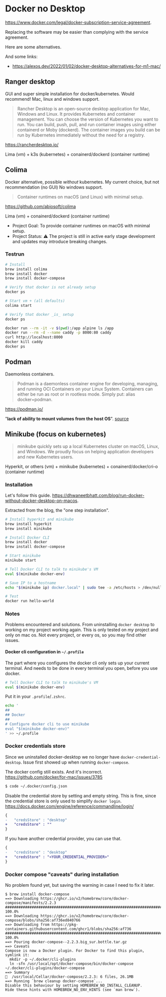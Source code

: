 # Docker no Desktop

https://www.docker.com/legal/docker-subscription-service-agreement.

Replacing the software may be easier than complying with the service agreement.

Here are some alternatives.

And some links:

- https://alexos.dev/2022/01/02/docker-desktop-alternatives-for-m1-mac/

## Ranger desktop

GUI and super simple installation for docker/kubernetes. Would recommend!
Mac, linux and windows support.

> Rancher Desktop is an open-source desktop application for Mac, Windows and Linux. It provides Kubernetes and container management. You can choose the version of Kubernetes you want to run. You can build, push, pull, and run container images using either containerd or Moby (dockerd). The container images you build can be run by Kubernetes immediately without the need for a registry.

https://rancherdesktop.io/

Lima (vm) + k3s (kubernetes) + conainerd/dockerd (container runtime)

## Colima

Docker alternative, possible _without_ kubernetes. My current choice, but not recommendation (no GUI)
No windows support.

> Container runtimes on macOS (and Linux) with minimal setup.

https://github.com/abiosoft/colima

Lima (vm) + conainerd/dockerd (container runtime)

- Project Goal: To provide container runtimes on macOS with minimal setup.
- Project Status: ⚠️ The project is still in active early stage development and updates may introduce breaking changes.

### Testrun

```sh
# Install
brew install colima
brew install docker
brew install docker-compose

# Verify that docker is not already setup
docker ps

# Start vm + (all defaults)
colima start

# Verify that docker _is_ setup
docker ps

docker run --rm -it -v $(pwd):/app alpine ls /app
docker run --rm -d --name caddy -p 8000:80 caddy
curl http://localhost:8000
docker kill caddy
docker ps
```

## Podman

Daemonless containers.

> Podman is a daemonless container engine for developing, managing, and running OCI Containers on your Linux System. Containers can either be run as root or in rootless mode. Simply put: alias docker=podman.

https://podman.io/

"**lack of ability to mount volumes from the host OS**". [source](https://alexos.dev/2022/01/02/docker-desktop-alternatives-for-m1-mac/#option-2-podman)

## Minikube (focus on kubernetes)

> minikube quickly sets up a local Kubernetes cluster on macOS, Linux, and Windows. We proudly focus on helping application developers and new Kubernetes users.

Hyperkit, or others (vm) + minikube (kubernetes) + conainerd/docker/cri-o (container runtime)

### Installation

Let's follow this guide. https://dhwaneetbhatt.com/blog/run-docker-without-docker-desktop-on-macos.

Extracted from the blog, the "one step installation".

```sh
# Install hyperkit and minikube
brew install hyperkit
brew install minikube

# Install Docker CLI
brew install docker
brew install docker-compose

# Start minikube
minikube start

# Tell Docker CLI to talk to minikube's VM
eval $(minikube docker-env)

# Save IP to a hostname
echo "$(minikube ip) docker.local" | sudo tee -a /etc/hosts > /dev/null

# Test
docker run hello-world
```

### Notes

Problems encountered and solutions. From uninstalling `docker desktop` to working on my project working again. This is only tested on _my_ project and only on mac os. Not every project, or every os, so you may find other issues.

#### Docker cli configuration in `~/.profile`

The part where you configures the docker cli only sets up your current terminal. And needs to be done in every terminal you open, before you use docker.

```sh
# Tell Docker CLI to talk to minikube's VM
eval $(minikube docker-env)
```

Put it in your `.profile`/`.zshrc`.

```sh
echo '
##
## Docker
##
# Configure docker cli to use minikube
eval "$(minikube docker-env)"
' >> ~/.profile
```

### Docker credentials store

Since we uninstalled docker-desktop we no longer have `docker-credential-desktop`. Issue first showed up when running `docker-compose`.

The docker config still exists. And it's incorrect.
https://github.com/docker/for-mac/issues/3785

```sh
$ code ~/.docker/config.json
```

Disable the credential store by setting and empty string. This is fine, since the credential store is only used to simplify `docker login`.
https://docs.docker.com/engine/reference/commandline/login/

```diff
{
-   "credsStore" : "desktop"
+   "credsStore" : ""
}
```

If you have another credential provider, you can use that.

```diff
{
-   "credsStore" : "desktop"
+   "credsStore" : "<YOUR_CREDENTIAL_PROVIDER>"
}
```

### Docker compose "caveats" during installation

No problem found yet, but saving the warning in case I need to fix it later.

```
$ brew install docker-compose
==> Downloading https://ghcr.io/v2/homebrew/core/docker-compose/manifests/2.2.3
######################################################################## 100.0%
==> Downloading https://ghcr.io/v2/homebrew/core/docker-compose/blobs/sha256:af736ed840766
==> Downloading from https://pkg-containers.githubusercontent.com/ghcr1/blobs/sha256:af736
######################################################################## 100.0%
==> Pouring docker-compose--2.2.3.big_sur.bottle.tar.gz
==> Caveats
Compose is now a Docker plugin. For Docker to find this plugin, symlink it:
  mkdir -p ~/.docker/cli-plugins
  ln -sfn /usr/local/opt/docker-compose/bin/docker-compose ~/.docker/cli-plugins/docker-compose
==> Summary
🍺  /usr/local/Cellar/docker-compose/2.2.3: 6 files, 26.1MB
==> Running `brew cleanup docker-compose`...
Disable this behaviour by setting HOMEBREW_NO_INSTALL_CLEANUP.
Hide these hints with HOMEBREW_NO_ENV_HINTS (see `man brew`).
```
